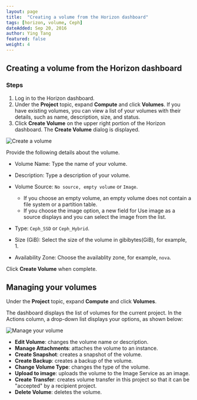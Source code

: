 ```yaml
---
layout: page
title:  "Creating a volume from the Horizon dashboard"
tags: [horizon, volume, Ceph]
dateAdded: Sep 20, 2016
author: Ying Tang
featured: false
weight: 4
---
```


## Creating a volume from the Horizon dashboard

### Steps
1. Log in to the Horizon dashboard.
2. Under the **Project** topic, expand **Compute** and click **Volumes**. If you have existing volumes, you can view a list of your volumes with their details, such as name, description, size, and status. 
3. Click **Create Volume** on the upper right portion of the Horizon dashboard. The **Create Volume** dialog is displayed.

![Create a volume]({{site.baseurl}}/img/create_volume.png)

Provide the following details about the volume. 

* Volume Name: Type the name of your volume.
* Description: Type a description of your volume.
* Volume Source: `No source, empty volume` or `Image`. 
   
   * If you choose an empty volume, an empty volume does not contain a file system or a partition table. 
   * If you choose the image option, a new field for Use image as a source displays and you can select the image from the list.
* Type: `Ceph_SSD` or `Ceph_Hybrid`. 
* Size (GiB): Select the size of the volume in gibibytes(GiB), for example, 1. 
* Availability Zone: Choose the availablity zone, for example, `nova`. 

Click **Create Volume** when complete. 

## Managing your volumes

Under the **Project** topic, expand **Compute** and click **Volumes**.

The dashboard displays the list of volumes for the current project. In the Actions column, a drop-down list displays your options, as shown below:

![Manage your volume]({{site.baseurl}}/img/manage_volume.png)

* **Edit Volume**: changes the volume name or description.
* **Manage Attachments**: attaches the volume to an instance.
* **Create Snapshot**: creates a snapshot of the volume.
* **Create Backup**: creates a backup of the volume.
* **Change Volume Type**: changes the type of the volume.
* **Upload to image**: uploads the volume to the Image Service as an image.
* **Create Transfer**: creates volume transfer in this project so that it can be "accepted" by a recipient project.
* **Delete Volume**: deletes the volume.
